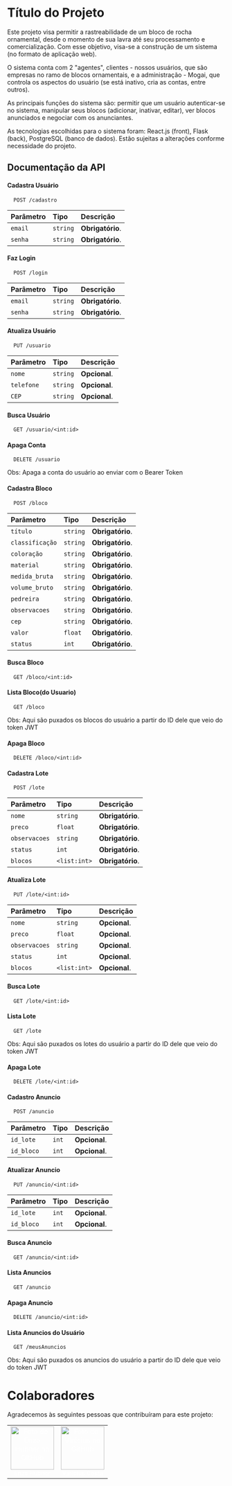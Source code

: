 
# Título do Projeto

Este projeto visa permitir a rastreabilidade de um bloco de rocha ornamental, desde o momento de sua lavra
até seu processamento e comercialização. Com esse objetivo, visa-se a construção de um sistema (no formato de aplicação web).

O sistema conta com 2 "agentes", clientes - nossos usuários, que são empresas no ramo de blocos ornamentais, e a administração - Mogai, que controla os aspectos do usuário (se está inativo, cria as contas, entre outros).

As principais funções do sistema são: permitir que um usuário autenticar-se no sistema, manipular seus blocos 
(adicionar, inativar, editar), ver blocos anunciados e negociar com os anunciantes.

As tecnologias escolhidas para o sistema foram: React.js (front), Flask (back), PostgreSQL (banco de dados). 
Estão sujeitas a alterações conforme necessidade do projeto. 

## Documentação da API

#### Cadastra Usuário   

```http
  POST /cadastro
```

| Parâmetro   | Tipo       | Descrição                           |
| :---------- | :--------- | :---------------------------------- |
| `email` | `string` | **Obrigatório**. |
| `senha` | `string` | **Obrigatório**. |


#### Faz Login

```http
  POST /login
```

| Parâmetro   | Tipo       | Descrição                                   |
| :---------- | :--------- | :------------------------------------------ |
| `email`      | `string` | **Obrigatório**.|
| `senha`      | `string` | **Obrigatório**.|

#### Atualiza Usuário

```http
  PUT /usuario
```

| Parâmetro   | Tipo       | Descrição                                   |
| :---------- | :--------- | :------------------------------------------ |
| `nome`      | `string` | **Opcional**.|
| `telefone`      | `string` | **Opcional**.|
| `CEP`      | `string` | **Opcional**.|

#### Busca Usuário

```http
  GET /usuario/<int:id>
```

#### Apaga Conta

```http
  DELETE /usuario
```
Obs: Apaga a conta do usuário ao enviar com o Bearer Token

#### Cadastra Bloco

```http
  POST /bloco
```

| Parâmetro   | Tipo       | Descrição                                   |
| :---------- | :--------- | :------------------------------------------ |
| `título`      | `string` | **Obrigatório**.|
| `classificação`      | `string` | **Obrigatório**.|
| `coloração`      | `string` | **Obrigatório**.|
| `material`      | `string` | **Obrigatório**.|
| `medida_bruta`      | `string` | **Obrigatório**.|
| `volume_bruto`      | `string` | **Obrigatório**.|
| `pedreira`      | `string` | **Obrigatório**.|
| `observacoes`      | `string` | **Obrigatório**.|
| `cep`      | `string` | **Obrigatório**.|
| `valor`      | `float` | **Obrigatório**.|
| `status`      | `int` | **Obrigatório**.|


#### Busca Bloco

```http
  GET /bloco/<int:id>
```

#### Lista Bloco(do Usuario)

```http
  GET /bloco
```
Obs: Aqui são puxados os blocos do usuário a partir do ID dele que veio do token JWT

#### Apaga Bloco

```http
  DELETE /bloco/<int:id>
```

#### Cadastra Lote

```http
  POST /lote
```

| Parâmetro   | Tipo       | Descrição                                   |
| :---------- | :--------- | :------------------------------------------ |
| `nome`      | `string` | **Obrigatório**.|
| `preco`      | `float` | **Obrigatório**.|
| `observacoes`      | `string` | **Obrigatório**.|
| `status`      | `int` | **Obrigatório**.|
| `blocos`      | `<list:int>` | **Obrigatório**.|

#### Atualiza Lote

```http
  PUT /lote/<int:id>
```

| Parâmetro   | Tipo       | Descrição                                   |
| :---------- | :--------- | :------------------------------------------ |
| `nome`      | `string` | **Opcional**.|
| `preco`      | `float` | **Opcional**.|
| `observacoes`      | `string` | **Opcional**.|
| `status`      | `int` | **Opcional**.|
| `blocos`      | `<list:int>` | **Opcional**.|

#### Busca Lote

```http
  GET /lote/<int:id>
```
#### Lista Lote

```http
  GET /lote
```
Obs: Aqui são puxados os lotes do usuário a partir do ID dele que veio do token JWT

#### Apaga Lote

```http
  DELETE /lote/<int:id>
```

#### Cadastro Anuncio

```http
  POST /anuncio
```

| Parâmetro   | Tipo       | Descrição                                   |
| :---------- | :--------- | :------------------------------------------ |
| `id_lote`      | `int` | **Opcional**.|
| `id_bloco`      | `int` | **Opcional**.|

#### Atualizar Anuncio

```http
  PUT /anuncio/<int:id>
```

| Parâmetro   | Tipo       | Descrição                                   |
| :---------- | :--------- | :------------------------------------------ |
| `id_lote`      | `int` | **Opcional**.|
| `id_bloco`      | `int` | **Opcional**.|

#### Busca Anuncio

```http
  GET /anuncio/<int:id>
```
#### Lista Anuncios

```http
  GET /anuncio
```

#### Apaga Anuncio

```http
  DELETE /anuncio/<int:id>
```

#### Lista Anuncios do Usuário

```http
  GET /meusAnuncios
```
Obs: Aqui são puxados os anuncios do usuário a partir do ID dele que veio do token JWT

# Colaboradores

Agradecemos às seguintes pessoas que contribuíram para este projeto:

<table>
  <tr>
    <td align="center">
      <a href="https://github.com/enzohubner" title="" style="text-decoration: none; color: #FFFFFF;">
        <img src="https://avatars.githubusercontent.com/u/94123023?s=400&u=823c0ea99dbd99d62ea0d6e0fe768a8e6af35ed0&v=4" width="100px;" alt="Foto do Enzo Hubner no GitHub"/><br>
        <sub>
          <b>Enzo Hubner</b>
        </sub>
      </a>
    </td>
    <td align="center">
      <a href="https://github.com/viniciusxv27" title="" style="text-decoration: none; color: #FFFFFF;">
        <img src="https://avatars.githubusercontent.com/u/83793571?v=4" width="100px;" alt="Foto do Vinicius no GitHub"/><br>
        <sub>
          <b>Vinícius Costa</b>
        </sub>
      </a>
    </td>
  </tr>
</table>
